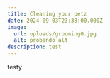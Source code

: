 ```yaml
---
title: Cleaning your petz
date: 2024-09-03T23:38:00.000Z
image:
  url: uploads/grooming0.jpg
  alt: probando alt
description: test
---
```

testy
